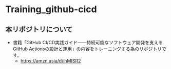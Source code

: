 # Training_github-cicd
## 本リポジトリについて
- 書籍「GitHub CI/CD実践ガイド――持続可能なソフトウェア開発を支えるGitHub Actionsの設計と運用」の内容をトレーニングする為のリポジトリです。
  - https://amzn.asia/d/ihMISR2

